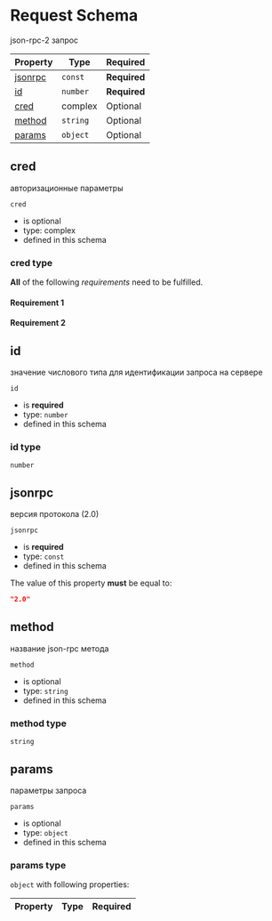 
# Request Schema

json-rpc-2 запрос




| Property | Type | Required |
|----------|------|----------|
| [jsonrpc](#jsonrpc) | `const` | **Required** | Request (this schema) |
| [id](#id) | `number` | **Required** | Request (this schema) |
| [cred](#cred) | complex | Optional | Request (this schema) |
| [method](#method) | `string` | Optional | Request (this schema) |
| [params](#params) | `object` | Optional | Request (this schema) |

## cred

авторизационные параметры

`cred`
* is optional
* type: complex
* defined in this schema

### cred type


**All** of the following *requirements* need to be fulfilled.


#### Requirement 1



#### Requirement 2







## id

значение числового типа для идентификации запроса на сервере

`id`
* is **required**
* type: `number`
* defined in this schema

### id type


`number`






## jsonrpc

версия протокола (2.0)

`jsonrpc`
* is **required**
* type: `const`
* defined in this schema

The value of this property **must** be equal to:

```json
"2.0"
```





## method

название json-rpc метода

`method`
* is optional
* type: `string`
* defined in this schema

### method type


`string`






## params

параметры запроса

`params`
* is optional
* type: `object`
* defined in this schema

### params type


`object` with following properties:


| Property | Type | Required |
|----------|------|----------|





